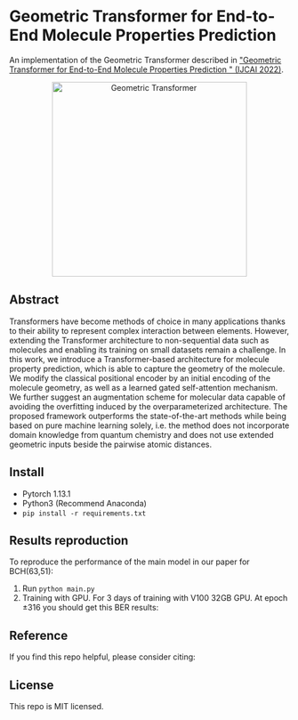 # Geometric Transformer for End-to-End Molecule Properties Prediction

An implementation of the Geometric Transformer described in ["Geometric Transformer for End-to-End Molecule Properties Prediction
" (IJCAI 2022)](https://arxiv.org/abs/1909.09036).


<p align="center">
<img src="./transformer_image_3.PNG" alt="Geometric Transformer"
width="350px"></p>


## Abstract

Transformers have become methods of choice in many applications thanks to their ability to represent complex interaction between elements. 
However, extending the Transformer architecture to non-sequential data such as molecules and enabling its training on small datasets remain a challenge. 
In this work, we introduce a Transformer-based architecture for molecule property prediction, which is able to capture the geometry of the molecule. 
We modify the classical positional encoder by an initial encoding of the molecule geometry, as well as a learned gated self-attention mechanism. 
We further suggest an augmentation scheme for molecular data capable of avoiding the overfitting induced by the overparameterized architecture. 
The proposed framework outperforms the state-of-the-art methods while being based on pure machine learning solely, i.e. the method does not incorporate domain knowledge from quantum chemistry and does not use extended geometric inputs beside the pairwise atomic distances.


## Install
- Pytorch 1.13.1
- Python3 (Recommend Anaconda)
- `pip install -r requirements.txt`

## Results reproduction
To reproduce the performance of the main model in our paper for BCH(63,51):

1. Run `python main.py`
2. Training with GPU. For 3 days of training with V100 32GB GPU. At epoch ±316 you should get this BER results:

## Reference
If you find this repo helpful, please consider citing:
    
## License
This repo is MIT licensed.
